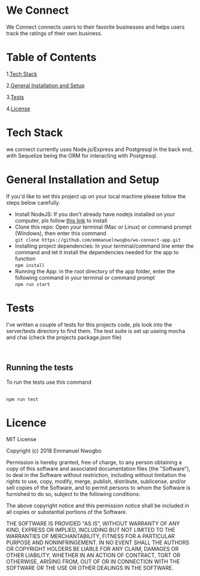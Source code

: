 <h1>We Connect</h1>
<p>We Connect connects users to their favorite businesses and helps users track the ratings of their own business.</p>
<h1>Table of Contents</h1>
<p>1.<a href="#techstack">Tech Stack</a></p>
<p>2.<a href="#installationandsetup">General Installation and Setup</a></p>
<p>3.<a href="#runningthetests">Tests</a></p>
<p>4.<a href="#licence">License</a></p>

<h1 id="techstack">Tech Stack</h1>
<p>we connect currently uses Node.js/Express and Postgresql in the back end, with Sequelize being the ORM for interacting with Postgresql.</p>

<h1 id="installationandsetup">General Installation and Setup</h1>
<p>If you'd like to set this project up on your local machine please follow the steps below carefully.</p>
<ul>
  <li>Install NodeJS: If you don't already have nodejs installed on your computer, pls follow <a href="https://nodejs.org/en/">this link</a> to install</li>
  <li>Clone this repo: Open your terminal (Mac or Linux) or command prompt (Windows), then enter this command </br><code>git clone https://github.com/emmanuelnwogbo/we-connect-app.git</code></li>
  <li>Installing project dependencies: In your terminal/command line enter the command and let it install the dependencies needed for the app to function</br><code>npm install</code></li>
  <li>Running the App: in the root directory of the app folder, enter the following command in your terminal or command prompt</br><code>npm run start</code></li>
</ul>

<h1 id="runningthetests">Tests</h1>
<p>I've written a couple of tests for this projects code, pls look into the server/tests directory to find them. The test suite is set up useing mocha and chai (check the projects package.json file)</p></br>

<h2>Running the tests</h2>
<p>To run the tests use this command</p></br>
<code>npm run test</code>

<h1 id="licence">Licence</h1>
<p>
MIT License</br>

Copyright (c) 2018 Emmanuel Nwogbo</br>

Permission is hereby granted, free of charge, to any person obtaining a copy
of this software and associated documentation files (the "Software"), to deal
in the Software without restriction, including without limitation the rights
to use, copy, modify, merge, publish, distribute, sublicense, and/or sell
copies of the Software, and to permit persons to whom the Software is
furnished to do so, subject to the following conditions:

The above copyright notice and this permission notice shall be included in all
copies or substantial portions of the Software.

THE SOFTWARE IS PROVIDED "AS IS", WITHOUT WARRANTY OF ANY KIND, EXPRESS OR
IMPLIED, INCLUDING BUT NOT LIMITED TO THE WARRANTIES OF MERCHANTABILITY,
FITNESS FOR A PARTICULAR PURPOSE AND NONINFRINGEMENT. IN NO EVENT SHALL THE
AUTHORS OR COPYRIGHT HOLDERS BE LIABLE FOR ANY CLAIM, DAMAGES OR OTHER
LIABILITY, WHETHER IN AN ACTION OF CONTRACT, TORT OR OTHERWISE, ARISING FROM,
OUT OF OR IN CONNECTION WITH THE SOFTWARE OR THE USE OR OTHER DEALINGS IN THE
SOFTWARE.</p>
